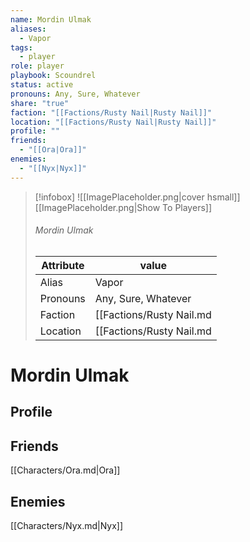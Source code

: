 ```yaml
---
name: Mordin Ulmak
aliases:
  - Vapor
tags:
  - player
role: player
playbook: Scoundrel
status: active
pronouns: Any, Sure, Whatever
share: "true"
faction: "[[Factions/Rusty Nail|Rusty Nail]]"
location: "[[Factions/Rusty Nail|Rusty Nail]]"
profile: ""
friends:
  - "[[Ora|Ora]]"
enemies:
  - "[[Nyx|Nyx]]"
---
```



> [!infobox]
> ![[ImagePlaceholder.png|cover hsmall]]
> [[ImagePlaceholder.png|Show To Players]]
> ###### Mordin Ulmak
> Attribute |  value |
> ---|---|
> Alias | Vapor
> Pronouns | Any, Sure, Whatever
> Faction | [[Factions/Rusty Nail.md|Rusty Nail]]
> Location | [[Factions/Rusty Nail.md|Rusty Nail]] |

# Mordin Ulmak
## Profile


## Friends
[[Characters/Ora.md|Ora]]

## Enemies
[[Characters/Nyx.md|Nyx]]

